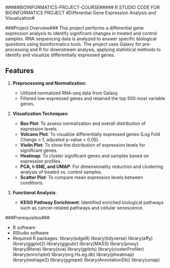 #####BIOINFORMATICS-PROJECT-COURSE#####
R STUDIO CODE FOR BIOINFORMATICS PROJECT 
#Differential Gene Expression Analysis and Visualization#

###Project Overview###
This project performs a differential gene expression analysis to identify significant changes in treated and control samples. RNA sequencing data is analyzed to answer specific biological questions using bioinformatics tools. The project uses Galaxy for pre-processing and R for downstream analysis, applying statistical methods to identify and visualize differentially expressed genes.



## Features
1. **Preprocessing and Normalization**:
   - Utilized normalized RNA-seq data from Galaxy.
   - Filtered low-expressed genes and retained the top 500 most variable genes.

2. **Visualization Techniques**:
   - **Box Plot**: To assess normalization and overall distribution of expression levels.
   - **Volcano Plot**: To visualize differentially expressed genes (Log Fold Change > 1, adjusted p-value < 0.05).
   - **Violin Plot**: To show the distribution of expression levels for significant genes.
   - **Heatmap**: To cluster significant genes and samples based on expression profiles.
   - **PCA, t-SNE, and UMAP**: For dimensionality reduction and clustering analysis of treated vs. control samples.
   - **Scatter Plot**: To compare mean expression levels between conditions.

3. **Functional Analysis**:
   - **KEGG Pathway Enrichment**: Identified enriched biological pathways such as cancer-related pathways and cellular senescence.

 
###Prerequisites###
- R software
- RStudio software
- Required R packages:
         library(edgeR)
         library(tidyverse)
         library(affy)
         library(ggplot2)
         library(ggpubr)
         library(MASS)
         library(proxy)
         library(Rtsne)
         library(sva)
         library(gplots)
         library(clusterProfiler)
         library(enrichplot)
         library(org.Hs.eg.db) 
         library(pheatmap)
         library(reshape2)
         library(ggrepel)
         library(AnnotationDbi)
         library(umap)


